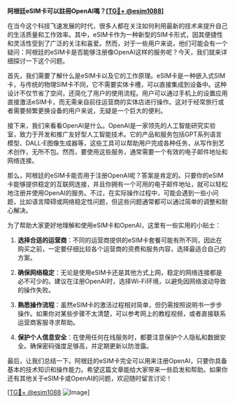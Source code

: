 **阿根廷eSIM卡可以註冊OpenAI嗎？[[TG💪+ @esim1088](https://t.me/s/esim1088)]**

在当今这个科技飞速发展的时代，很多人都在关注如何利用最新的技术来提升自己的生活质量和工作效率。其中，eSIM卡作为一种新型的SIM卡形式，因其便捷性和灵活性受到了广泛的关注和喜爱。然而，对于一些用户来说，他们可能会有一个疑问：阿根廷的eSIM卡是否能够注册像OpenAI这样的服务呢？今天，我们就来详细探讨一下这个问题。

首先，我们需要了解什么是eSIM卡以及它的工作原理。eSIM卡是一种嵌入式SIM卡，与传统的物理SIM卡不同，它不需要实体卡槽，可以直接集成到设备中。这种设计不仅节省了空间，还简化了用户的使用流程。用户可以通过手机上的设置应用直接激活eSIM卡，而无需亲自前往运营商的实体店进行操作。这对于经常旅行或者需要频繁更换设备的用户来说，无疑是一个巨大的便利。

接下来，我们来看看OpenAI是什么。OpenAI是一家领先的人工智能研究实验室，致力于开发和推广友好型人工智能技术。它的产品和服务包括GPT系列语言模型、DALL-E图像生成器等，这些工具可以帮助用户完成各种任务，从写作到艺术创作，无所不包。然而，要使用这些服务，通常需要一个有效的电子邮件地址和网络连接。

那么，阿根廷的eSIM卡能否用于注册OpenAI呢？答案是肯定的。只要你的eSIM卡能够提供稳定的互联网连接，并且你拥有一个可用的电子邮件地址，就可以轻松地注册并使用OpenAI的服务。不过，在实际操作过程中，可能会遇到一些小问题，比如语言障碍或网络稳定性问题，但这些问题通常都可以通过简单的调整和耐心解决。

为了帮助大家更好地理解和使用eSIM卡和OpenAI，这里有一些实用的小贴士：

1. **选择合适的运营商**：不同的运营商提供的eSIM卡套餐可能有所不同，因此在购买之前，一定要仔细比较各个运营商的资费和服务内容，选择最适合自己的方案。
   
2. **确保网络稳定**：无论是使用eSIM卡还是其他方式上网，稳定的网络连接都是必不可少的。建议在注册OpenAI时，选择Wi-Fi环境，以避免因网络波动导致的操作失败。

3. **熟悉操作流程**：虽然eSIM卡的激活过程相对简单，但仍需按照说明书一步步操作。如果你对某些步骤不太清楚，可以参考网上的教程视频，或者直接联系运营商客服寻求帮助。

4. **保护个人信息安全**：在使用任何在线服务时，都要注意保护个人隐私和数据安全。确保密码强度足够高，并定期更新以防泄露。

最后，让我们总结一下。阿根廷的eSIM卡完全可以用来注册OpenAI，只要你具备基本的技术知识和操作能力。希望这篇文章能给大家带来一些启发和帮助。如果你还有其他关于eSIM卡或OpenAI的问题，欢迎随时留言讨论！

[[TG💪+ @esim1088](https://t.me/s/esim1088) ![Image](https://i.postimg.cc/4NQfJmqS/Snipaste-2025-05-13-00-14-12.png)]